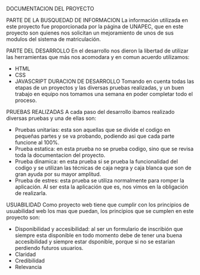 DOCUMENTACION DEL PROYECTO

PARTE DE LA BUSQUEDAD DE INFORMACION
La información utilizada en este proyecto fue proporcionada por la página de UNAPEC, que en este proyecto son quienes nos solicitan un mejoramiento de unos de sus modulos del sistema de matriculación.

PARTE DEL DESARROLLO
En el desarrollo nos dieron la libertad de utilizar las herramientas que más nos acomodara y en comun acuerdo utilizamos:
  * HTML
  * CSS
  * JAVASCRIPT
DURACION DE DESARROLLO
Tomando en cuenta todas las etapas de un proyectos y las diversas pruebas realizadas, y un buen trabajo en equipo nos tomamos una semana en poder completar todo el proceso.

PRUEBAS REALIZADAS
A cada paso del desarrollo ibamos realizado diversas pruebas y una de ellas son:
  * Pruebas unitarias: esta son aquellas que se divide el codigo en pequeñas partes y se va probando, podiendo asi que cada parte funcione al 100%.
  * Prueba estatica: en esta prueba no se prueba codigo, sino que se revisa toda la documentacion del proyecto.
  * Prueba dinamica: en esta prueba si se prueba la funcionalidad del codigo y se utilizan las técnicas de caja negra y caja blanca  que son de gran ayuda por su mayor amplitud.
  * Prueba de estres: esta prueba se utiliza normalmente para romper la aplicación. Al ser esta la aplicación que es, nos vimos en la obligación de realizarla.
  
USUABILIDAD
Como proyecto web tiene que cumplir con los principios de usuabilidad web los mas que puedan, los principios que se cumplen en este proyecto son:
  * Disponibilidad y accesibilidad: al ser un formulario de inscribión que siempre esta disponible en todo momento debe de tener una buena accesibilidad y siempre estar dsponible, porque si no se estarian perdiendo futuros usuarios.
  * Claridad
  * Credibilidad
  * Relevancia
  
